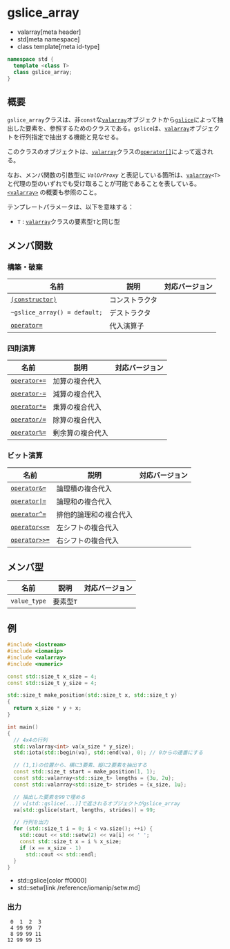 # gslice_array
* valarray[meta header]
* std[meta namespace]
* class template[meta id-type]

```cpp
namespace std {
  template <class T>
  class gslice_array;
}
```

## 概要
`gslice_array`クラスは、非`const`な[`valarray`](valarray.md)オブジェクトから[`gslice`](gslice.md)によって抽出した要素を、参照するためのクラスである。`gslice`は、[`valarray`](valarray.md)オブジェクトを行列指定で抽出する機能と見なせる。

このクラスのオブジェクトは、[`valarray`](valarray.md)クラスの[`operator[]`](valarray/op_at.md)によって返される。

なお、メンバ関数の引数型に *`ValOrProxy`* と表記している箇所は、[`valarray`](valarray.md)`<T>` と代理の型のいずれでも受け取ることが可能であることを表している。  
[`<valarray>`](../valarray.md) の概要も参照のこと。

テンプレートパラメータは、以下を意味する：

- `T` : [`valarray`](valarray.md)クラスの要素型`T`と同じ型


## メンバ関数
### 構築・破棄

| 名前 | 説明 | 対応バージョン |
|-------------------------------------------------|----------------|----------------|
| [`(constructor)`](gslice_array/op_constructor.md) | コンストラクタ | |
| `~gslice_array() = default;`                     | デストラクタ   | |
| [`operator=`](gslice_array/op_assign.md)       | 代入演算子     | |


### 四則演算

| 名前 | 説明 | 対応バージョン |
|-----------------------------------------------------|------------------|-------|
| [`operator+=`](gslice_array/op_plus_assign.md)     | 加算の複合代入   | |
| [`operator-=`](gslice_array/op_minus_assign.md)    | 減算の複合代入   | |
| [`operator*=`](gslice_array/op_multiply_assign.md) | 乗算の複合代入   | |
| [`operator/=`](gslice_array/op_divide_assign.md)   | 除算の複合代入   | |
| [`operator%=`](gslice_array/op_modulo_assign.md)   | 剰余算の複合代入 | |


### ビット演算

| 名前 | 説明 | 対応バージョン |
|---------------------------------------------------------------|------------------------|-------|
| [`operator&=`](gslice_array/op_and_assign.md)                | 論理積の複合代入       | |
| [<code>operator&#x7C;=</code>](gslice_array/op_or_assign.md) | 論理和の複合代入       | |
| [`operator^=`](gslice_array/op_xor_assign.md)                | 排他的論理和の複合代入 | |
| [`operator<<=`](gslice_array/op_left_shift_assign.md)        | 左シフトの複合代入     | |
| [`operator>>=`](gslice_array/op_right_shift_assign.md)       | 右シフトの複合代入     | |


## メンバ型

| 名前         | 説明      | 対応バージョン |
|--------------|-----------|----------------|
| `value_type` | 要素型`T` | |


## 例
```cpp example
#include <iostream>
#include <iomanip>
#include <valarray>
#include <numeric>

const std::size_t x_size = 4;
const std::size_t y_size = 4;

std::size_t make_position(std::size_t x, std::size_t y)
{
  return x_size * y + x;
}

int main()
{
  // 4x4の行列
  std::valarray<int> va(x_size * y_size);
  std::iota(std::begin(va), std::end(va), 0); // 0からの連番にする

  // (1,1)の位置から、横に3要素、縦に2要素を抽出する
  const std::size_t start = make_position(1, 1);
  const std::valarray<std::size_t> lengths = {3u, 2u};
  const std::valarray<std::size_t> strides = {x_size, 1u};

  // 抽出した要素を99で埋める
  // v[std::gslice(...)]で返されるオブジェクトがgslice_array
  va[std::gslice(start, lengths, strides)] = 99;

  // 行列を出力
  for (std::size_t i = 0; i < va.size(); ++i) {
    std::cout << std::setw(2) << va[i] << ' ';
    const std::size_t x = i % x_size;
    if (x == x_size - 1)
      std::cout << std::endl;
  }
}
```
* std::gslice[color ff0000]
* std::setw[link /reference/iomanip/setw.md]

### 出力
```
 0  1  2  3 
 4 99 99  7 
 8 99 99 11 
12 99 99 15 
```


